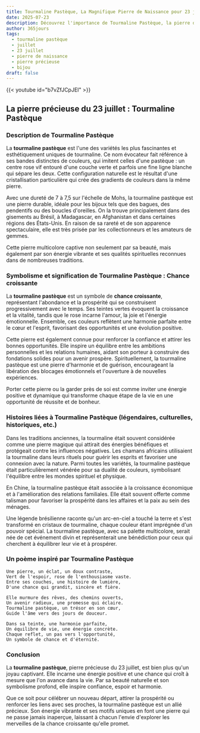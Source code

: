 ```yaml
---
title: Tourmaline Pastèque, La Magnifique Pierre de Naissance pour 23 juillet
date: 2025-07-23
description: Découvrez l'importance de Tourmaline Pastèque, la pierre de naissance du 23 juillet qui symbolise Chance croissante. Laissez sa beauté et sa signification illuminer votre journée.
author: 365jours
tags:
  - tourmaline pastèque
  - juillet
  - 23 juillet
  - pierre de naissance
  - pierre précieuse
  - bijou
draft: false
---
```


{{< youtube id="b7vZfJCpJEI" >}}

## La pierre précieuse du 23 juillet : Tourmaline Pastèque

### Description de Tourmaline Pastèque

La **tourmaline pastèque** est l'une des variétés les plus fascinantes et esthétiquement uniques de tourmaline. Ce nom évocateur fait référence à ses bandes distinctes de couleurs, qui imitent celles d'une pastèque : un centre rose vif entouré d'une couche verte et parfois une fine ligne blanche qui sépare les deux. Cette configuration naturelle est le résultat d'une cristallisation particulière qui crée des gradients de couleurs dans la même pierre.

Avec une dureté de 7 à 7,5 sur l'échelle de Mohs, la tourmaline pastèque est une pierre durable, idéale pour les bijoux tels que des bagues, des pendentifs ou des boucles d'oreilles. On la trouve principalement dans des gisements au Brésil, à Madagascar, en Afghanistan et dans certaines régions des États-Unis. En raison de sa rareté et de son apparence spectaculaire, elle est très prisée par les collectionneurs et les amateurs de gemmes.

Cette pierre multicolore captive non seulement par sa beauté, mais également par son énergie vibrante et ses qualités spirituelles reconnues dans de nombreuses traditions.

### Symbolisme et signification de Tourmaline Pastèque : Chance croissante

La **tourmaline pastèque** est un symbole de **chance croissante**, représentant l'abondance et la prospérité qui se construisent progressivement avec le temps. Ses teintes vertes évoquent la croissance et la vitalité, tandis que le rose incarne l'amour, la joie et l'énergie émotionnelle. Ensemble, ces couleurs reflètent une harmonie parfaite entre le cœur et l'esprit, favorisant des opportunités et une évolution positive.

Cette pierre est également connue pour renforcer la confiance et attirer les bonnes opportunités. Elle inspire un équilibre entre les ambitions personnelles et les relations humaines, aidant son porteur à construire des fondations solides pour un avenir prospère. Spirituellement, la tourmaline pastèque est une pierre d'harmonie et de guérison, encourageant la libération des blocages émotionnels et l'ouverture à de nouvelles expériences.

Porter cette pierre ou la garder près de soi est comme inviter une énergie positive et dynamique qui transforme chaque étape de la vie en une opportunité de réussite et de bonheur.

### Histoires liées à Tourmaline Pastèque (légendaires, culturelles, historiques, etc.)

Dans les traditions anciennes, la tourmaline était souvent considérée comme une pierre magique qui attirait des énergies bénéfiques et protégeait contre les influences négatives. Les chamans africains utilisaient la tourmaline dans leurs rituels pour guérir les esprits et favoriser une connexion avec la nature. Parmi toutes les variétés, la tourmaline pastèque était particulièrement vénérée pour sa dualité de couleurs, symbolisant l'équilibre entre les mondes spirituel et physique.

En Chine, la tourmaline pastèque était associée à la croissance économique et à l'amélioration des relations familiales. Elle était souvent offerte comme talisman pour favoriser la prospérité dans les affaires et la paix au sein des ménages.

Une légende brésilienne raconte qu'un arc-en-ciel a touché la terre et s'est transformé en cristaux de tourmaline, chaque couleur étant imprégnée d'un pouvoir spécial. La tourmaline pastèque, avec sa palette multicolore, serait née de cet événement divin et représenterait une bénédiction pour ceux qui cherchent à équilibrer leur vie et à prospérer.

### Un poème inspiré par Tourmaline Pastèque

```
Une pierre, un éclat, un doux contraste,  
Vert de l'espoir, rose de l'enthousiasme vaste.  
Entre ses couches, une histoire de lumière,  
D'une chance qui grandit, sincère et fière.  

Elle murmure des rêves, des chemins ouverts,  
Un avenir radieux, une promesse qui éclaire.  
Tourmaline pastèque, un trésor en son cœur,  
Guide l'âme vers des jours de douceur.  

Dans sa teinte, une harmonie parfaite,  
Un équilibre de vie, une énergie concrète.  
Chaque reflet, un pas vers l'opportunité,  
Un symbole de chance et d'éternité.
```

### Conclusion

La **tourmaline pastèque**, pierre précieuse du 23 juillet, est bien plus qu'un joyau captivant. Elle incarne une énergie positive et une chance qui croît à mesure que l'on avance dans la vie. Par sa beauté naturelle et son symbolisme profond, elle inspire confiance, espoir et harmonie.

Que ce soit pour célébrer un nouveau départ, attirer la prospérité ou renforcer les liens avec ses proches, la tourmaline pastèque est un allié précieux. Son énergie vibrante et ses motifs uniques en font une pierre qui ne passe jamais inaperçue, laissant à chacun l'envie d'explorer les merveilles de la chance croissante qu'elle promet.